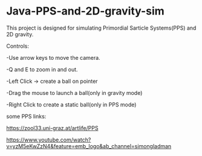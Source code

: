 # Java-PPS-and-2D-gravity-sim

This project is designed for simulating Primordial Sarticle Systems(PPS) and 2D gravity.

Controls:

-Use arrow keys to move the camera.

-Q and E to zoom in and out.

-Left Click -> create a ball on pointer

-Drag the mouse to launch a ball(only in gravity mode)

-Right Click to create a static ball(only in PPS mode)

some PPS links:

https://zool33.uni-graz.at/artlife/PPS

https://www.youtube.com/watch?v=yzM5eKwZzN4&feature=emb_logo&ab_channel=simongladman
